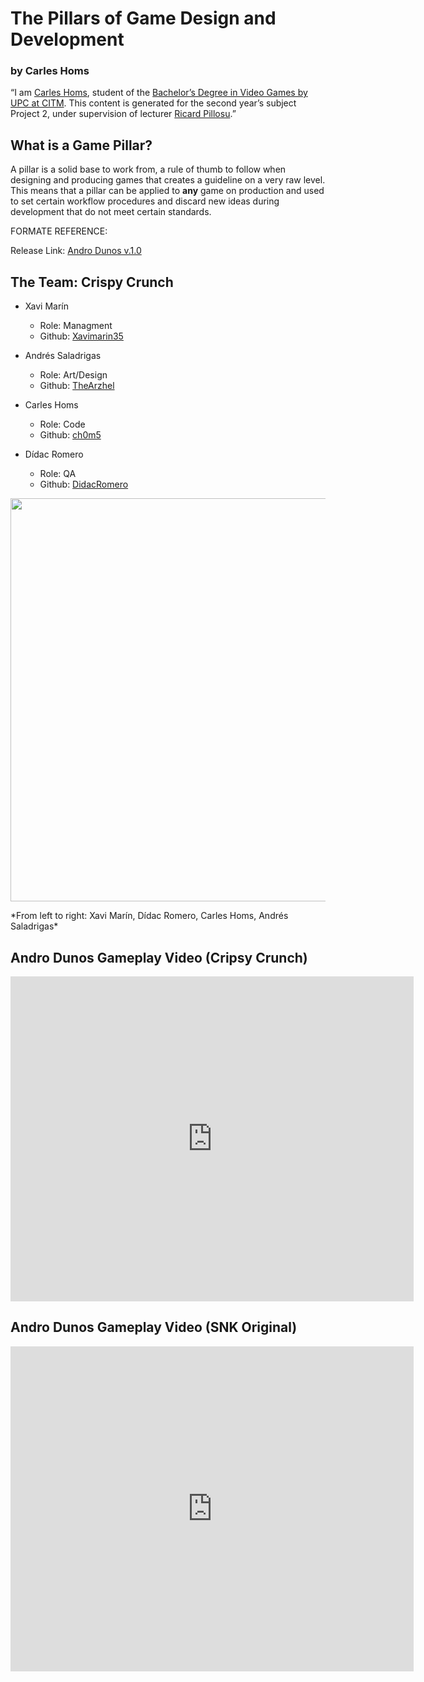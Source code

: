 # The Pillars of Game Design and Development
### by Carles Homs

“I am [Carles Homs](https://www.linkedin.com/in/ch0m5/), student of the [Bachelor’s Degree in Video Games by UPC at CITM](https://www.citm.upc.edu/ing/estudis/graus-videojocs/). This content is generated for the second year’s subject Project 2, under supervision of lecturer [Ricard Pillosu](https://es.linkedin.com/in/ricardpillosu).”

## What is a Game Pillar?
A pillar is a solid base to work from, a rule of thumb to follow when designing and producing games that creates a guideline on a very raw level. This means that a pillar can be applied to **any** game on production and used to set certain workflow procedures and discard new ideas during development that do not meet certain standards.


FORMATE REFERENCE:

Release Link:
[Andro Dunos v.1.0](https://github.com/ch0m5/Project_1/releases/tag/v.1.0)

## The Team: Crispy Crunch
* Xavi Marín
  * Role: Managment
  * Github: [Xavimarin35](https://github.com/xavimarin35)

* Andrés Saladrigas
  * Role: Art/Design
  * Github: [TheArzhel](https://github.com/TheArzhel)

* Carles Homs 
  * Role: Code
  * Github: [ch0m5](https://github.com/ch0m5)

* Dídac Romero
  * Role: QA
  * Github: [DidacRomero](https://github.com/DidacRomero)

<p align="center">
  <img src="https://raw.githubusercontent.com/ch0m5/Project_1/gh-pages/Team_Photo.jpeg" width="645"/>
</p>
*From left to right: Xavi Marín, Dídac Romero, Carles Homs, Andrés Saladrigas*

## Andro Dunos Gameplay Video (Cripsy Crunch)
<html>
<body>

<iframe width="645" height="520"
src="https://www.youtube.com/embed/1xiLvfEIpVs" frameborder="0" allowfullscreen>
</iframe>

</body>
</html>

## Andro Dunos Gameplay Video (SNK Original)
<html>
<body>
 
<iframe width="645" height="520"
src="https://www.youtube.com/embed/MnGQaKxnA_E" frameborder="0" allowfullscreen>
</iframe>

</body>
</html>

